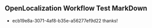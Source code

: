 ## OpenLocalization Workflow Test MarkDown
* ecb19e8a-3071-4af8-b35e-a56277ef9d22 thanks!

<!--HONumber=Jul16_HO3-->


